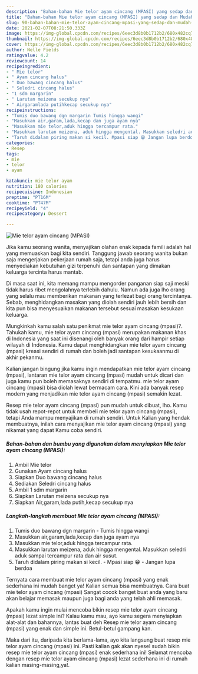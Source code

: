 ```yaml
---
description: "Bahan-bahan Mie telor ayam cincang (MPASI) yang sedap dan Mudah Dibuat"
title: "Bahan-bahan Mie telor ayam cincang (MPASI) yang sedap dan Mudah Dibuat"
slug: 90-bahan-bahan-mie-telor-ayam-cincang-mpasi-yang-sedap-dan-mudah-dibuat
date: 2021-02-07T08:21:50.333Z
image: https://img-global.cpcdn.com/recipes/6eec3d8b0b1712b2/680x482cq70/mie-telor-ayam-cincang-mpasi-foto-resep-utama.jpg
thumbnail: https://img-global.cpcdn.com/recipes/6eec3d8b0b1712b2/680x482cq70/mie-telor-ayam-cincang-mpasi-foto-resep-utama.jpg
cover: https://img-global.cpcdn.com/recipes/6eec3d8b0b1712b2/680x482cq70/mie-telor-ayam-cincang-mpasi-foto-resep-utama.jpg
author: Nelle Fields
ratingvalue: 4.2
reviewcount: 14
recipeingredient:
- " Mie telor"
- " Ayam cincang halus"
- " Duo bawang cincang halus"
- " Seledri cincang halus"
- "1 sdm margarin"
- " Larutan meizena secukup nya"
- " Airgaramlada putihkecap secukup nya"
recipeinstructions:
- "Tumis duo bawang dgn margarin Tumis hingga wangi"
- "Masukkan air,garam,lada,kecap dan juga ayam nya"
- "Masukkan mie telor,aduk hingga tercampur rata."
- "Masukkan larutan meizena, aduk hingga mengental. Masukkan seledri aduk sampai tercampur rata dan air susut."
- "Taruh didalam piring makan si kecil. Mpasi siap 😁 Jangan lupa berdoa"
categories:
- Resep
tags:
- mie
- telor
- ayam

katakunci: mie telor ayam 
nutrition: 180 calories
recipecuisine: Indonesian
preptime: "PT16M"
cooktime: "PT47M"
recipeyield: "4"
recipecategory: Dessert

---
```



![Mie telor ayam cincang (MPASI)](https://img-global.cpcdn.com/recipes/6eec3d8b0b1712b2/680x482cq70/mie-telor-ayam-cincang-mpasi-foto-resep-utama.jpg)

Jika kamu seorang wanita, menyajikan olahan enak kepada famili adalah hal yang memuaskan bagi kita sendiri. Tanggung jawab seorang  wanita bukan saja mengerjakan pekerjaan rumah saja, tetapi anda juga harus menyediakan kebutuhan gizi terpenuhi dan santapan yang dimakan keluarga tercinta harus mantab.

Di masa  saat ini, kita memang mampu mengorder panganan siap saji meski tidak harus ribet mengolahnya terlebih dahulu. Namun ada juga lho orang yang selalu mau memberikan makanan yang terlezat bagi orang tercintanya. Sebab, menghidangkan masakan yang diolah sendiri jauh lebih bersih dan kita pun bisa menyesuaikan makanan tersebut sesuai masakan kesukaan keluarga. 



Mungkinkah kamu salah satu penikmat mie telor ayam cincang (mpasi)?. Tahukah kamu, mie telor ayam cincang (mpasi) merupakan makanan khas di Indonesia yang saat ini disenangi oleh banyak orang dari hampir setiap wilayah di Indonesia. Kamu dapat menghidangkan mie telor ayam cincang (mpasi) kreasi sendiri di rumah dan boleh jadi santapan kesukaanmu di akhir pekanmu.

Kalian jangan bingung jika kamu ingin mendapatkan mie telor ayam cincang (mpasi), lantaran mie telor ayam cincang (mpasi) mudah untuk dicari dan juga kamu pun boleh memasaknya sendiri di tempatmu. mie telor ayam cincang (mpasi) bisa diolah lewat bermacam cara. Kini ada banyak resep modern yang menjadikan mie telor ayam cincang (mpasi) semakin lezat.

Resep mie telor ayam cincang (mpasi) pun mudah untuk dibuat, lho. Kamu tidak usah repot-repot untuk membeli mie telor ayam cincang (mpasi), tetapi Anda mampu menyajikan di rumah sendiri. Untuk Kalian yang hendak membuatnya, inilah cara menyajikan mie telor ayam cincang (mpasi) yang nikamat yang dapat Kamu coba sendiri.

<!--inarticleads1-->

##### Bahan-bahan dan bumbu yang digunakan dalam menyiapkan Mie telor ayam cincang (MPASI):

1. Ambil  Mie telor
1. Gunakan  Ayam cincang halus
1. Siapkan  Duo bawang cincang halus
1. Sediakan  Seledri cincang halus
1. Ambil 1 sdm margarin
1. Siapkan  Larutan meizena secukup nya
1. Siapkan  Air,garam,lada putih,kecap secukup nya




<!--inarticleads2-->

##### Langkah-langkah membuat Mie telor ayam cincang (MPASI):

1. Tumis duo bawang dgn margarin - Tumis hingga wangi
1. Masukkan air,garam,lada,kecap dan juga ayam nya
1. Masukkan mie telor,aduk hingga tercampur rata.
1. Masukkan larutan meizena, aduk hingga mengental. Masukkan seledri aduk sampai tercampur rata dan air susut.
1. Taruh didalam piring makan si kecil. - Mpasi siap 😁 - Jangan lupa berdoa




Ternyata cara membuat mie telor ayam cincang (mpasi) yang enak sederhana ini mudah banget ya! Kalian semua bisa membuatnya. Cara buat mie telor ayam cincang (mpasi) Sangat cocok banget buat anda yang baru akan belajar memasak maupun juga bagi anda yang telah ahli memasak.

Apakah kamu ingin mulai mencoba bikin resep mie telor ayam cincang (mpasi) lezat simple ini? Kalau kamu mau, ayo kamu segera menyiapkan alat-alat dan bahannya, lantas buat deh Resep mie telor ayam cincang (mpasi) yang enak dan simple ini. Betul-betul gampang kan. 

Maka dari itu, daripada kita berlama-lama, ayo kita langsung buat resep mie telor ayam cincang (mpasi) ini. Pasti kalian gak akan nyesel sudah bikin resep mie telor ayam cincang (mpasi) enak sederhana ini! Selamat mencoba dengan resep mie telor ayam cincang (mpasi) lezat sederhana ini di rumah kalian masing-masing,ya!.

